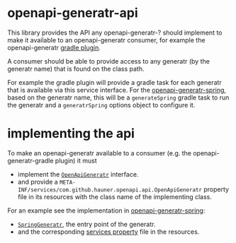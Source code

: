 # openapi-generatr-api

This library provides the API any openapi-generatr-? should implement to make it available to an
openapi-generatr consumer, for example the openapi-generatr [gradle plugin][generatr-gradle]. 

A consumer should be able to provide access to any generatr (by the generatr name) that is found on
the class path.

For example the gradle plugin will provide a gradle task for each generatr that is available
via this service interface. For the [openapi-generatr-spring][generatr-spring], based on the generatr
name, this will be a `generateSpring` gradle task to run the generatr and a `generatrSpring` options
object to configure it.


# implementing the api
 
To make an openapi-generatr available to a consumer (e.g. the openapi-generatr-gradle plugin) it must
- implement the [`OpenApiGeneratr`][generatr-api] interface.
- and provide a `META-INF/services/com.github.hauner.openapi.api.OpenApiGeneratr` property file in its
 resources with the class name of the implementing class.

For an example see the implementation in [openapi-generatr-spring][generatr-spring]:
- [`SpringGeneratr`][generatr-spring-api-impl], the entry point of the
generatr.
- and the corresponding [services property][generatr-spring-api-props] file in the resources.   

[generatr-gradle]: https://github.com/hauner/openapi-generatr-gradle
[generatr-spring]: https://github.com/hauner/openapi-generatr-spring
[generatr-spring-api-impl]: https://github.com/hauner/openapi-generatr-spring/blob/master/src/main/groovy/com/github/hauner/openapi/spring/generatr/SpringGeneratr.groovy
[generatr-spring-api-props]: https://github.com/hauner/openapi-generatr-spring/blob/master/src/main/resources/META-INF/services/com.github.hauner.openapi.api.OpenApiGeneratr
[generatr-api]: https://github.com/hauner/openapi-generatr-api/tree/master/src/main/java/com/github/hauner/openapi/api/OpenApiGeneratr.java
